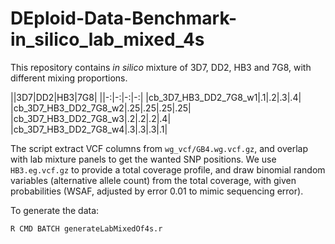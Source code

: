 # DEploid-Data-Benchmark-in_silico_lab_mixed_4s

This repository contains *in silico* mixture of 3D7, DD2, HB3 and 7G8, with
different mixing proportions.

||3D7|DD2|HB3|7G8|
||-:|-:|-:|-:|
|cb_3D7_HB3_DD2_7G8_w1|.1|.2|.3|.4|
|cb_3D7_HB3_DD2_7G8_w2|.25|.25|.25|.25|
|cb_3D7_HB3_DD2_7G8_w3|.2|.2|.2|.4|
|cb_3D7_HB3_DD2_7G8_w4|.3|.3|.3|.1|

The script extract VCF columns from `wg_vcf/GB4.wg.vcf.gz`, and overlap with
lab mixture panels to get the wanted SNP positions. We use `HB3.eg.vcf.gz` to
provide a total coverage profile, and draw binomial random variables
(alternative allele count) from the total coverage, with given probabilities
(WSAF, adjusted by error 0.01 to mimic sequencing error).

To generate the data:

```bash
R CMD BATCH generateLabMixedOf4s.r
```
